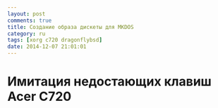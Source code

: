 ```yaml
---
layout: post
comments: true
title: Создание образа дискеты для MKDOS
category: ru
tags: [xorg c720 dragonflybsd]
date: 2014-12-07 21:01:01
---
```


Имитация недостающих клавиш Acer C720
=============================


